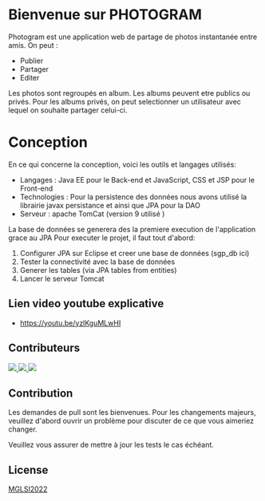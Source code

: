 
# Bienvenue sur PHOTOGRAM
Photogram est une application web de partage de photos instantanée entre amis.
On peut :
  - Publier
  - Partager
  - Editer


Les photos sont regroupés en album. Les albums peuvent etre publics ou privés. Pour les albums privés, on peut selectionner un utilisateur
avec lequel on souhaite partager celui-ci.

# Conception
En ce qui concerne la conception, voici les outils et langages utilisés:
  - Langages : Java EE pour le Back-end et JavaScript, CSS et JSP pour le Front-end
  - Technologies : Pour la persistence des données nous avons utilisé la librairie javax persistance et
      ainsi que JPA pour la DAO
  - Serveur : apache TomCat (version 9 utilisé )
     
 La base de données se generera des la premiere execution de l'application grace au JPA
Pour executer le projet, il faut tout d'abord:
1. Configurer JPA sur Eclipse et creer une base de données (sgp_db ici)
2. Tester la connectivité avec la base de données
3. Generer les tables (via JPA tables from entities)
4. Lancer le serveur Tomcat

 ## Lien video youtube explicative

- https://youtu.be/yzlKguMLwHI

## Contributeurs

<a href="https://github.com/sow37">
  <img src="https://github.com/sow37.png?size=50">
</a>
<a href="https://github.com/DembaDiack">
  <img src="https://github.com/DembaDiack.png?size=50">
</a>
<a href="https://github.com/ousmane12">
  <img src="https://github.com/ousmane12.png?size=50">
</a>



## Contribution
Les demandes de pull sont les bienvenues. Pour les changements majeurs, veuillez d'abord ouvrir un problème pour discuter de ce que vous aimeriez changer.

Veuillez vous assurer de mettre à jour les tests le cas échéant.

## License
[MGLSI2022](https://www.esp.sn/)
